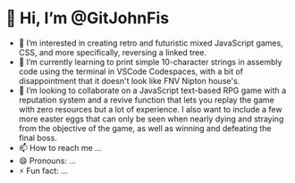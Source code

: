 # 👋 Hi, I’m @GitJohnFis
- 👀 I’m interested in creating retro and futuristic mixed JavaScript games, CSS, and more specifically, reversing a linked tree.
- 🌱 I’m currently learning to print simple 10-character strings in assembly code using the terminal in VSCode Codespaces, with a bit of disappointment that it doesn't look like FNV Nipton house's.
- 💞️ I’m looking to collaborate on a JavaScript text-based RPG game with a reputation system and a revive function that lets you replay the game with zero resources but a lot of experience. I also want to include a few more easter eggs that can only be seen when nearly dying and straying from the objective of the game, as well as winning and defeating the final boss.
- 📫 How to reach me ...
- 😄 Pronouns: ...
- ⚡ Fun fact: ...

<!---
GitJohnFis/GitJohnFis is a ✨ special ✨ repository because its `README.md` (this file) appears on your GitHub profile.
You can click the Preview link to take a look at your changes.
--->
